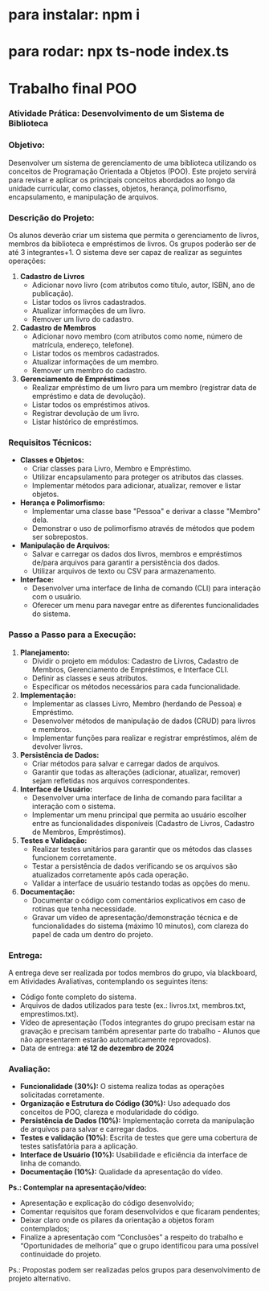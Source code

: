 # para instalar: npm i

# para rodar: npx ts-node index.ts


# Trabalho final POO

### Atividade Prática: Desenvolvimento de um Sistema de Biblioteca

### Objetivo:

Desenvolver um sistema de gerenciamento de uma biblioteca utilizando os conceitos de Programação Orientada a Objetos (POO). Este projeto servirá para revisar e aplicar os principais conceitos abordados ao longo da unidade curricular, como classes, objetos, herança, polimorfismo, encapsulamento, e manipulação de arquivos.

### Descrição do Projeto:

Os alunos deverão criar um sistema que permita o gerenciamento de livros, membros da biblioteca e empréstimos de livros. Os grupos poderão ser de até 3 integrantes+1. O sistema deve ser capaz de realizar as seguintes operações:

1. **Cadastro de Livros**
    - Adicionar novo livro (com atributos como título, autor, ISBN, ano de publicação).
    - Listar todos os livros cadastrados.
    - Atualizar informações de um livro.
    - Remover um livro do cadastro.
2. **Cadastro de Membros**
    - Adicionar novo membro (com atributos como nome, número de matrícula, endereço, telefone).
    - Listar todos os membros cadastrados.
    - Atualizar informações de um membro.
    - Remover um membro do cadastro.
3. **Gerenciamento de Empréstimos**
    - Realizar empréstimo de um livro para um membro (registrar data de empréstimo e data de devolução).
    - Listar todos os empréstimos ativos.
    - Registrar devolução de um livro.
    - Listar histórico de empréstimos.

### Requisitos Técnicos:

- **Classes e Objetos:**
    - Criar classes para Livro, Membro e Empréstimo.
    - Utilizar encapsulamento para proteger os atributos das classes.
    - Implementar métodos para adicionar, atualizar, remover e listar objetos.
- **Herança e Polimorfismo:**
    - Implementar uma classe base "Pessoa" e derivar a classe "Membro" dela.
    - Demonstrar o uso de polimorfismo através de métodos que podem ser sobrepostos.
- **Manipulação de Arquivos:**
    - Salvar e carregar os dados dos livros, membros e empréstimos de/para arquivos para garantir a persistência dos dados.
    - Utilizar arquivos de texto ou CSV para armazenamento.
- **Interface:**
    - Desenvolver uma interface de linha de comando (CLI) para interação com o usuário.
    - Oferecer um menu para navegar entre as diferentes funcionalidades do sistema.

### Passo a Passo para a Execução:

1. **Planejamento:**
    - Dividir o projeto em módulos: Cadastro de Livros, Cadastro de Membros, Gerenciamento de Empréstimos, e Interface CLI.
    - Definir as classes e seus atributos.
    - Especificar os métodos necessários para cada funcionalidade.
2. **Implementação:**
    - Implementar as classes Livro, Membro (herdando de Pessoa) e Empréstimo.
    - Desenvolver métodos de manipulação de dados (CRUD) para livros e membros.
    - Implementar funções para realizar e registrar empréstimos, além de devolver livros.
3. **Persistência de Dados:**
    - Criar métodos para salvar e carregar dados de arquivos.
    - Garantir que todas as alterações (adicionar, atualizar, remover) sejam refletidas nos arquivos correspondentes.
4. **Interface de Usuário:**
    - Desenvolver uma interface de linha de comando para facilitar a interação com o sistema.
    - Implementar um menu principal que permita ao usuário escolher entre as funcionalidades disponíveis (Cadastro de Livros, Cadastro de Membros, Empréstimos).
5. **Testes e Validação:**
    - Realizar testes unitários para garantir que os métodos das classes funcionem corretamente.
    - Testar a persistência de dados verificando se os arquivos são atualizados corretamente após cada operação.
    - Validar a interface de usuário testando todas as opções do menu.
6. **Documentação:**
    - Documentar o código com comentários explicativos em caso de rotinas que tenha necessidade.
    - Gravar um vídeo de apresentação/demonstração técnica e de funcionalidades do sistema (máximo 10 minutos), com clareza do papel de cada um dentro do projeto.

### Entrega:

A entrega deve ser realizada por todos membros do grupo, via blackboard, em Atividades Avaliativas, contemplando os seguintes itens:

- Código fonte completo do sistema.
- Arquivos de dados utilizados para teste (ex.: livros.txt, membros.txt, emprestimos.txt).
- Vídeo de apresentação (Todos integrantes do grupo precisam estar na gravação e precisam também apresentar parte do trabalho - Alunos que não apresentarem estarão automaticamente reprovados).
- Data de entrega: **até 12 de dezembro de 2024**

### Avaliação:

- **Funcionalidade (30%):** O sistema realiza todas as operações solicitadas corretamente.
- **Organização e Estrutura do Código (30%):** Uso adequado dos conceitos de POO, clareza e modularidade do código.
- **Persistência de Dados (10%):** Implementação correta da manipulação de arquivos para salvar e carregar dados.
- **Testes e validação (10%)**: Escrita de testes que gere uma cobertura de testes satisfatória para a aplicação.
- **Interface de Usuário (10%):** Usabilidade e eficiência da interface de linha de comando.
- **Documentação (10%):** Qualidade da apresentação do vídeo.

**Ps.: Contemplar na apresentação/vídeo:**

- Apresentação e explicação do código desenvolvido;
- Comentar requisitos que foram desenvolvidos e que ficaram pendentes;
- Deixar claro onde os pilares da orientação a objetos foram contemplados;
- Finalize a apresentação com “Conclusões” a respeito do trabalho e “Oportunidades de melhoria” que o grupo identificou para uma possível continuidade do projeto.

Ps.: Propostas podem ser realizadas pelos grupos para desenvolvimento de projeto alternativo.